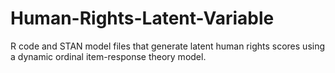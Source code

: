 Human-Rights-Latent-Variable
============================

R code and STAN model files that generate latent human rights scores using a dynamic ordinal item-response theory model.
